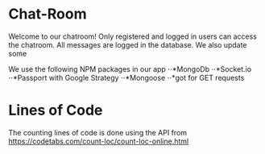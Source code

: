 # Chat-Room
Welcome to our chatroom! Only registered and logged in users can access the chatroom. All messages are logged in the database. We also update some 

We use the following NPM packages in our app
⋅⋅*MongoDb
⋅⋅*Socket.io
⋅⋅*Passport with Google Strategy
⋅⋅*Mongoose 
⋅⋅*got for GET requests



# Lines of Code
The counting lines of code is done using the API from https://codetabs.com/count-loc/count-loc-online.html
